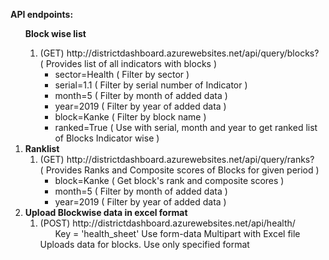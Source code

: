 <b>API endpoints:</b>
<br>
<ol>
<b>Block wise list</b>
<ol>
<li>(GET) http://districtdashboard.azurewebsites.net/api/query/blocks?<br>
( Provides list of all indicators with blocks )
<ul>
<li> sector=Health ( Filter by sector )
<li> serial=1.1 ( Filter by serial number of Indicator )
<li> month=5 ( Filter by month of added data )
<li> year=2019 ( Filter by year of added data )
<li> block=Kanke ( Filter by block name )
<li> ranked=True ( Use with serial, month and year to get ranked list of Blocks Indicator wise ) 
</ul>
</ol>
<li> <b> Ranklist </b>
<ol>
<li>(GET) http://districtdashboard.azurewebsites.net/api/query/ranks?<br>
( Provides Ranks and Composite scores of Blocks for given period )
<ul>
<li> block=Kanke ( Get block's rank and composite scores )
<li> month=5 ( Filter by month of added data )
<li> year=2019 ( Filter by year of added data )
</ul>
</ol>
<li> <b>Upload Blockwise data in excel format</b>
<ol>
<li> (POST) http://districtdashboard.azurewebsites.net/api/health/
<ul>
Key = 'health_sheet' Use form-data Multipart with Excel file
</ul>
Uploads data for blocks. Use only specified format 
</ol>
</ol>
